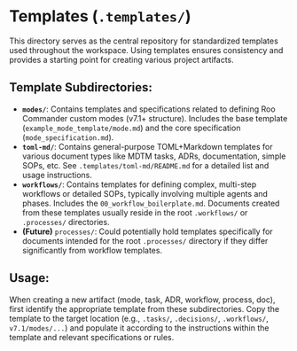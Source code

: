 # Templates (`.templates/`)

This directory serves as the central repository for standardized templates used throughout the workspace. Using templates ensures consistency and provides a starting point for creating various project artifacts.

## Template Subdirectories:

*   **`modes/`**: Contains templates and specifications related to defining Roo Commander custom modes (v7.1+ structure). Includes the base template (`example_mode_template/mode.md`) and the core specification (`mode_specification.md`).
*   **`toml-md/`**: Contains general-purpose TOML+Markdown templates for various document types like MDTM tasks, ADRs, documentation, simple SOPs, etc. See `.templates/toml-md/README.md` for a detailed list and usage instructions.
*   **`workflows/`**: Contains templates for defining complex, multi-step workflows or detailed SOPs, typically involving multiple agents and phases. Includes the `00_workflow_boilerplate.md`. Documents created from these templates usually reside in the root `.workflows/` or `.processes/` directories.
*   **(Future)** `processes/`: Could potentially hold templates specifically for documents intended for the root `.processes/` directory if they differ significantly from workflow templates.

## Usage:

When creating a new artifact (mode, task, ADR, workflow, process, doc), first identify the appropriate template from these subdirectories. Copy the template to the target location (e.g., `.tasks/`, `.decisions/`, `.workflows/`, `v7.1/modes/...`) and populate it according to the instructions within the template and relevant specifications or rules.